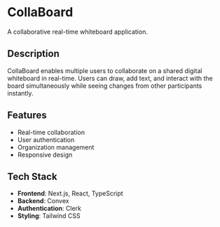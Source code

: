 # CollaBoard

A collaborative real-time whiteboard application.

## Description

CollaBoard enables multiple users to collaborate on a shared digital whiteboard in real-time. Users can draw, add text, and interact with the board simultaneously while seeing changes from other participants instantly.

## Features

- Real-time collaboration
- User authentication
- Organization management
- Responsive design

## Tech Stack

- **Frontend**: Next.js, React, TypeScript
- **Backend**: Convex
- **Authentication**: Clerk
- **Styling**: Tailwind CSS
